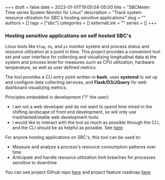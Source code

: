 +++ 
draft = false
date = 2023-01-01T19:05:04-05:00
title = "SBCMeter: Time series System Monitor for Linux"
description = "Track system resource utlization for SBC's hosting sensitive applications"
slug = ""
authors = []
tags = ["sbc"]
categories = []
externalLink = ""
series = []
+++

### Hosting sensitive applications on self hosted SBC's

Linux tools like `htop`, `du`, and `ps` monitor system and process status and resource utilization at a point in time. This project provides a convenient tool set and user interface for collecting and visualizing longitudinal data at the system and process level for measures such as CPU utilization, hardware temperature, as well as user defined metrics. 

The tool provides a CLI entry point written in **bash**, uses **systemd** to set up and configure data collecting services, and **Flask/D3/JQuery** for web dashboard visualizing metrics.  

Principles embedded in development ("I" the user):
- I am not a web developer and do not want to spend time mired in the shifting landscape of front end development, so will only use tried/tested/stable web development tools
- I would like to interact with the tool as much as possible through the CLI, and the CLI should be as helpful as possible. See [here](https://clig.dev/)

For anyone hosting applications on SBC's, this tool can be used to:
- Measure and analyze a process's resource consumption patterns over time
- Anticipate and handle resource utilization limit breaches for processes sensitive to downtime

You can see project Github repo [here]() and project feature roadmap [here]()



